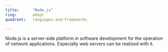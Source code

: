 ```yaml
---
title:      "Node.js"
ring:       adopt
quadrant:   languages-and-frameworks

---
```


Node.js is a server-side platform in software development for the operation of network applications. Especially web servers can be realized with it.